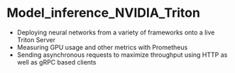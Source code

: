 # Model_inference_NVIDIA_Triton

- Deploying neural networks from a variety of frameworks onto a live Triton Server
- Measuring GPU usage and other metrics with Prometheus
- Sending asynchronous requests to maximize throughput using HTTP as well as gRPC based clients

